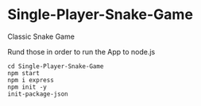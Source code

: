 # Single-Player-Snake-Game
Classic Snake Game

Rund those in order to run the App to node.js

```
cd Single-Player-Snake-Game
npm start
npm i express
npm init -y
init-package-json
```
